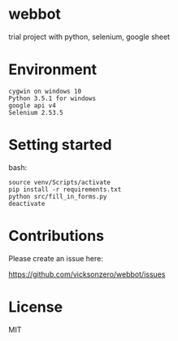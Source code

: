 # webbot
trial project with python, selenium, google sheet

# Environment

	cygwin on windows 10
	Python 3.5.1 for windows
	google api v4
	Selenium 2.53.5

# Setting started

bash:

	source venv/Scripts/activate
	pip install -r requirements.txt
	python src/fill_in_forms.py
	deactivate

# Contributions

Please create an issue here:

https://github.com/vicksonzero/webbot/issues

# License

MIT
